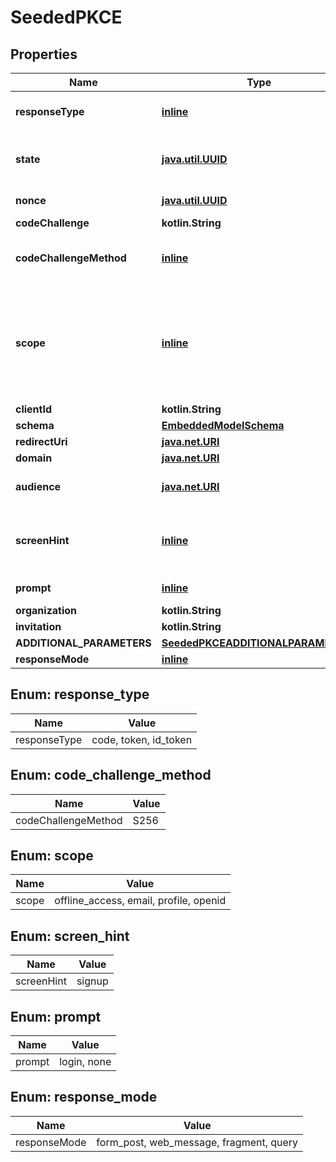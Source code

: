 
# SeededPKCE

## Properties
Name | Type | Description | Notes
------------ | ------------- | ------------- | -------------
**responseType** | [**inline**](#ResponseTypeEnum) | Indicates to Auth0 which OAuth 2.0 Flow you want to perform. Use code for Authorization Code Grant (PKCE) Flow. | 
**state** | [**java.util.UUID**](java.util.UUID.md) | An opaque value the clients adds to the initial request that Auth0 includes when redirecting the back to the client. This value must be used by the client to prevent CSRF attacks. | 
**nonce** | [**java.util.UUID**](java.util.UUID.md) | A local key that is held as the comparator to state, thus they should be the same. | 
**codeChallenge** | **kotlin.String** | Generated challenge from the code_verifier. | 
**codeChallengeMethod** | [**inline**](#CodeChallengeMethodEnum) | Method used to generate the challenge. The PKCE spec defines two methods, S256 and plain, however, Auth0 supports only S256 since the latter is discouraged. | 
**scope** | [**inline**](#kotlin.collections.List&lt;ScopeEnum&gt;) | The scopes which you want to request authorization for. These must be separated by a space. You can request any of the standard OpenID Connect (OIDC) scopes about users, such as profile and email, custom claims that must conform to a namespaced format, or any scopes supported by the target API (for example, read:contacts). Include offline_access to get a Refresh Token. | 
**clientId** | **kotlin.String** | Your application&#39;s Client ID. | 
**schema** | [**EmbeddedModelSchema**](EmbeddedModelSchema.md) |  |  [optional]
**redirectUri** | [**java.net.URI**](java.net.URI.md) | http://localhost:8080/authentication/response |  [optional]
**domain** | [**java.net.URI**](java.net.URI.md) | https://auth.pieces.services/authorize |  [optional]
**audience** | [**java.net.URI**](java.net.URI.md) | The unique identifier of the target API you want to access. i.e. https://pieces.us.auth0.com/api/v2/ |  [optional]
**screenHint** | [**inline**](#ScreenHintEnum) | Provides a hint to Auth0 as to what flow should be displayed. The default behavior is to show a login page but you can override this by passing &#39;signup&#39; to show the signup page instead. |  [optional]
**prompt** | [**inline**](#PromptEnum) |  To initiate a silent authentication request, use prompt&#x3D;none (see Remarks for more info). |  [optional]
**organization** | **kotlin.String** |  |  [optional]
**invitation** | **kotlin.String** |  |  [optional]
**ADDITIONAL_PARAMETERS** | [**SeededPKCEADDITIONALPARAMETERS**](SeededPKCEADDITIONALPARAMETERS.md) |  |  [optional]
**responseMode** | [**inline**](#ResponseModeEnum) |  |  [optional]


<a name="ResponseTypeEnum"></a>
## Enum: response_type
Name | Value
---- | -----
responseType | code, token, id_token


<a name="CodeChallengeMethodEnum"></a>
## Enum: code_challenge_method
Name | Value
---- | -----
codeChallengeMethod | S256


<a name="kotlin.collections.List<ScopeEnum>"></a>
## Enum: scope
Name | Value
---- | -----
scope | offline_access, email, profile, openid


<a name="ScreenHintEnum"></a>
## Enum: screen_hint
Name | Value
---- | -----
screenHint | signup


<a name="PromptEnum"></a>
## Enum: prompt
Name | Value
---- | -----
prompt | login, none


<a name="ResponseModeEnum"></a>
## Enum: response_mode
Name | Value
---- | -----
responseMode | form_post, web_message, fragment, query



